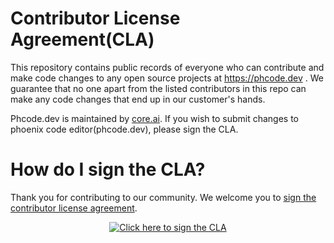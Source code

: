 # Contributor License Agreement(CLA)
This repository contains public records of everyone who can contribute and make code changes to any open source projects at https://phcode.dev . We guarantee that no one apart from the listed contributors in this repo can make any code changes that end up in our customer's hands.


Phcode.dev is maintained by [core.ai](https://core.ai). If you wish to submit changes to phoenix code editor(phcode.dev), please sign the CLA.
# How do I sign the CLA?
Thank you for contributing  to our community. We welcome you to [sign the contributor license agreement](https://phcode-dev.github.io/contributor-license-agreement/). 
<p align="center">
<a href="https://phcode-dev.github.io/contributor-license-agreement/"><img src="docs/img/sign_cla_button.svg" alt="Click here to sign the CLA"/></a>
</p>
